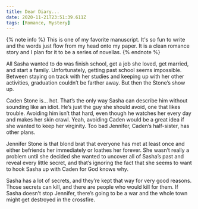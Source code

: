 ```yaml
---
title: Dear Diary...
date: 2020-11-21T23:51:39.611Z
tags: [Romance, Mystery]
---
```

{% note info %}
This is one of my favorite manuscript. It's so fun to write and the words just flow from my head onto my paper. It is a clean romance story and I plan for it to be a series of novellas.
{% endnote %}

All Sasha wanted to do was finish school, get a job she loved, get married, and start a family. Unfortunately, getting past school seems impossible. Between staying on track with her studies and keeping up with her other activities, graduation couldn’t be farther away. But then the Stone’s show up.

Caden Stone is… hot. That’s the only way Sasha can describe him without sounding like an idiot. He’s just the guy she should avoid, one that likes trouble. Avoiding him isn’t that hard, even though he watches her every day and makes her skin crawl. Yeah, avoiding Caden would be a great idea if she wanted to keep her virginity. Too bad Jennifer, Caden’s half-sister, has other plans.

Jennifer Stone is that blond brat that everyone has met at least once and either befriends her immediately or loathes her forever. She wasn’t really a problem until she decided she wanted to uncover all of Sasha’s past and reveal every little secret, and that’s ignoring the fact that she seems to want to hook Sasha up with Caden for God knows why.

Sasha has a lot of secrets, and they’re kept that way for very good reasons. Those secrets can kill, and there are people who would kill for them. If Sasha doesn’t stop Jennifer, there’s going to be a war and the whole town might get destroyed in the crossfire.
